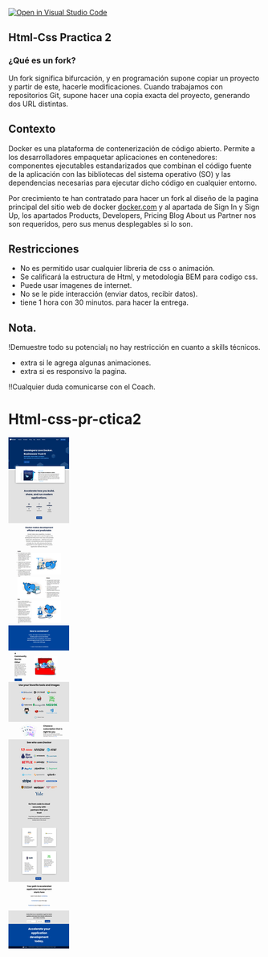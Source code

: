 [![Open in Visual Studio Code](https://classroom.github.com/assets/open-in-vscode-f059dc9a6f8d3a56e377f745f24479a46679e63a5d9fe6f495e02850cd0d8118.svg)](https://classroom.github.com/online_ide?assignment_repo_id=7329298&assignment_repo_type=AssignmentRepo)
## Html-Css Practica 2

### ¿Qué es un fork?

Un fork significa bifurcación, y en programación supone copiar un proyecto y partir de este,  hacerle modificaciones. Cuando trabajamos con repositorios Git, supone hacer una copia exacta del proyecto, generando dos URL distintas. 

## Contexto

Docker es una plataforma de contenerización de código abierto. Permite a los desarrolladores empaquetar aplicaciones en contenedores: componentes ejecutables estandarizados que combinan el código fuente de la aplicación con las bibliotecas del sistema operativo (SO) y las dependencias necesarias para ejecutar dicho código en cualquier entorno.

Por crecimiento te han contratado para hacer un fork al diseño de la  pagina principal del sitio web de docker [docker.com](https://www.docker.com/) y al apartada de Sign In y Sign Up, los apartados Products, Developers, Pricing Blog About us Partner nos son requeridos, pero sus menus desplegables si lo son. 

## Restricciones
- No es permitido usar cualquier libreria de css o animación.
- Se calificará la estructura de Html, y metodologia BEM para codigo css.
- Puede usar imagenes de internet.
- No se le pide interacción (enviar datos, recibir datos).
- tiene 1 hora con 30 minutos. para hacer la entrega.

## Nota.
!Demuestre todo su potencial¡ no hay restricción en cuanto a skills técnicos.

- extra si le agrega algunas animaciones.
- extra si es responsivo la pagina.

!!Cualquier duda comunicarse con el Coach.


# Html-css-pr-ctica2

![website-docker](./assets/screenshot.png)
